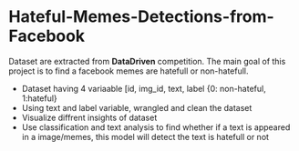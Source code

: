 # Hateful-Memes-Detections-from-Facebook
Dataset are extracted from **DataDriven** competition. The main goal of this project is to find a facebook memes are hatefull or non-hatefull.
* Dataset having 4 variaable [id, img_id, text, label {0: non-hateful, 1:hateful}
* Using text and label variable, wrangled and clean the dataset
* Visualize diffrent insights of dataset
* Use classification and text analysis to find whether if a text is appeared in a image/memes, this model will detect the text is hatefull or not
